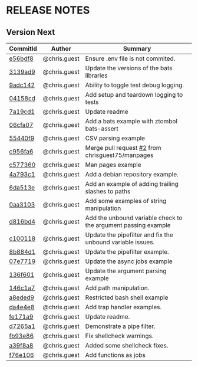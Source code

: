# RELEASE NOTES
## Version Next
| CommitId      | Author        | Summary       |
| ------------- | ------------- | ------------- |
|[e56bdf8](https://github.com/chrisguest75/shell_examples/commit/e56bdf8)|@chris.guest|Ensure .env file is not commited.|
|[3139ad9](https://github.com/chrisguest75/shell_examples/commit/3139ad9)|@chris.guest|Update the versions of the bats libraries|
|[9adc142](https://github.com/chrisguest75/shell_examples/commit/9adc142)|@chris.guest|Ability to toggle test debug logging.|
|[04158cd](https://github.com/chrisguest75/shell_examples/commit/04158cd)|@chris.guest|Add setup and teardown logging to tests|
|[7a19cd1](https://github.com/chrisguest75/shell_examples/commit/7a19cd1)|@chris.guest|Update readme|
|[06cfa07](https://github.com/chrisguest75/shell_examples/commit/06cfa07)|@chris.guest|Add a bats example with ztombol bats-assert|
|[55440f9](https://github.com/chrisguest75/shell_examples/commit/55440f9)|@chris.guest|CSV parsing example|
|[c956fa6](https://github.com/chrisguest75/shell_examples/commit/c956fa6)|@chris.guest|Merge pull request [#2](https://github.com/chrisguest75/shell_examples/issues/2) from chrisguest75/manpages|
|[c577360](https://github.com/chrisguest75/shell_examples/commit/c577360)|@chris.guest|Man pages example|
|[4a793c1](https://github.com/chrisguest75/shell_examples/commit/4a793c1)|@chris.guest|Add a debian repository example.|
|[6da513e](https://github.com/chrisguest75/shell_examples/commit/6da513e)|@chris.guest|Add an example of adding trailing slashes to paths|
|[0aa3103](https://github.com/chrisguest75/shell_examples/commit/0aa3103)|@chris.guest|Add some examples of string manipulation|
|[d816bd4](https://github.com/chrisguest75/shell_examples/commit/d816bd4)|@chris.guest|Add the unbound variable check to the argument passing example|
|[c100118](https://github.com/chrisguest75/shell_examples/commit/c100118)|@chris.guest|Update the pipefilter and fix the unbound variable issues.|
|[8b884d1](https://github.com/chrisguest75/shell_examples/commit/8b884d1)|@chris.guest|Update the pipefilter example.|
|[07e7719](https://github.com/chrisguest75/shell_examples/commit/07e7719)|@chris.guest|Update the async jobs example|
|[136f601](https://github.com/chrisguest75/shell_examples/commit/136f601)|@chris.guest|Update the argument parsing example|
|[146c1a7](https://github.com/chrisguest75/shell_examples/commit/146c1a7)|@chris.guest|Add path manipulation.|
|[a8eded9](https://github.com/chrisguest75/shell_examples/commit/a8eded9)|@chris.guest|Restricted bash shell example|
|[da4e4e8](https://github.com/chrisguest75/shell_examples/commit/da4e4e8)|@chris.guest|Add trap handler examples.|
|[fe171a9](https://github.com/chrisguest75/shell_examples/commit/fe171a9)|@chris.guest|Update readme.|
|[d7265a1](https://github.com/chrisguest75/shell_examples/commit/d7265a1)|@chris.guest|Demonstrate a pipe filter.|
|[fb93e86](https://github.com/chrisguest75/shell_examples/commit/fb93e86)|@chris.guest|Fix shellcheck warnings.|
|[a39f8a8](https://github.com/chrisguest75/shell_examples/commit/a39f8a8)|@chris.guest|Added some shellcheck fixes.|
|[f76e106](https://github.com/chrisguest75/shell_examples/commit/f76e106)|@chris.guest|Add functions as jobs|
